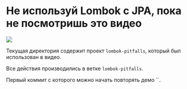 # Не используй Lombok с JPA, пока не посмотришь это видео

[![](https://i3.ytimg.com/vi/7kdQTh4oOQM/maxresdefault.jpg)](http://www.youtube.com/watch?v=7kdQTh4oOQM)

Текущая директория содержит проект `lombok-pitfalls`, который был использован в видео. 

Все действия производились в ветке `lombok-pitfalls`. 

Первый коммит с которого можно начать повторять демо ``.
